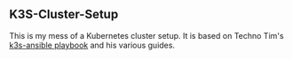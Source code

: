## K3S-Cluster-Setup

This is my mess of a Kubernetes cluster setup. It is based on Techno Tim's [k3s-ansible playbook](https://github.com/techno-tim/k3s-ansible) and his various guides.
